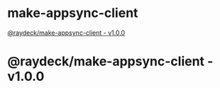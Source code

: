 
<a name="readmemd"></a>

# make-appsync-client


<a name="_librarymd"></a>

[@raydeck/make-appsync-client - v1.0.0](#readmemd)

# @raydeck/make-appsync-client - v1.0.0



